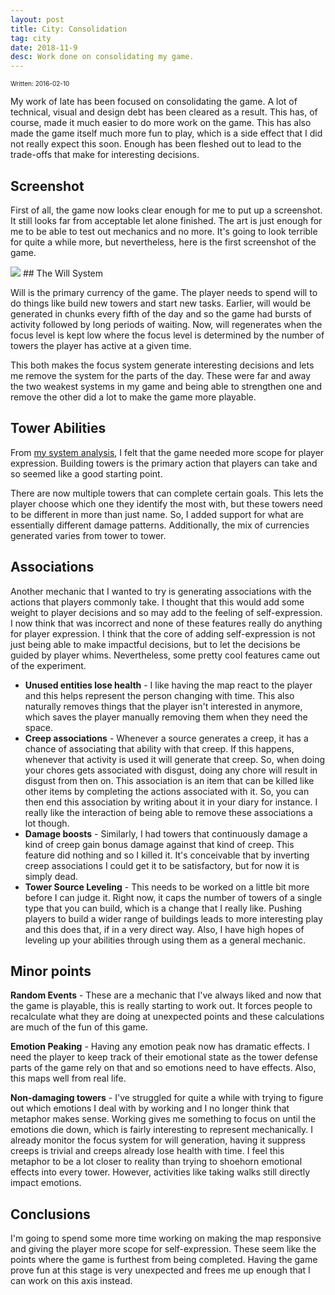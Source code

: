 ```yaml
---
layout: post
title: City: Consolidation
tag: city
date: 2018-11-9
desc: Work done on consolidating my game.
---
```


<p style="font-size:10px">Written: 2016-02-10


My work of late has been focused on consolidating the game. A lot of technical, visual and design debt has been cleared as a result. This has, of course, made it much easier to do more work on the game. This has also made the game itself much more fun to play, which is a side effect that I did not really expect this soon. Enough has been fleshed out to lead to the trade-offs that make for interesting decisions.

## Screenshot

First of all, the game now looks clear enough for me to put up a screenshot. It still looks far from acceptable let alone finished. The art is just enough for me to be able to test out mechanics and no more. It's going to look terrible for quite a while more, but nevertheless, here is the first screenshot of the game.

<img src="/blogImages/SS_2016-02-10_01.png" />
## The Will System

Will is the primary currency of the game. The player needs to spend will to do things like build new towers and start new tasks. Earlier, will would be generated in chunks every fifth of the day and so the game had bursts of activity followed by long periods of waiting. Now, will regenerates when the focus level is kept low where the focus level is determined by the number of towers the player has active at a given time.


This both makes the focus system generate interesting decisions and lets me remove the system for the parts of the day. These were far and away the two weakest systems in my game and being able to strengthen one and remove the other did a lot to make the game more playable.

## Tower Abilities

From [my system analysis](/blog/city/systemAnalysis), I felt that the game needed more scope for player expression. Building towers is the primary action that players can take and so seemed like a good starting point.


There are now multiple towers that can complete certain goals. This lets the player choose which one they identify the most with, but these towers need to be different in more than just name. So, I added support for what are essentially different damage patterns. Additionally, the mix of currencies generated varies from tower to tower.

## Associations

Another mechanic that I wanted to try is generating associations with the actions that players commonly take. I thought that this would add some weight to player decisions and so may add to the feeling of self-expression. I now think that was incorrect and none of these features really do anything for player expression. I think that the core of adding self-expression is not just being able to make impactful decisions, but to let the decisions be guided by player whims. Nevertheless, some pretty cool features came out of the experiment.
- <b>Unused entities lose health</b> - I like having the map react to the player and this helps represent the person changing with time. This also naturally removes things that the player isn't interested in anymore, which saves the player manually removing them when they need the space.
- <b>Creep associations</b> - Whenever a source generates a creep, it has a chance of associating that ability with that creep. If this happens, whenever that activity is used it will generate that creep. So, when doing your chores gets associated with disgust, doing any chore will result in disgust from then on. This association is an item that can be killed like other items by completing the actions associated with it. So, you can then end this association by writing about it in your diary for instance. I really like the interaction of being able to remove these associations a lot though.
- <b>Damage boosts</b> - Similarly, I had towers that continuously damage a kind of creep gain bonus damage against that kind of creep. This feature did nothing and so I killed it. It's conceivable that by inverting creep associations I could get it to be satisfactory, but for now it is simply dead.
- <b>Tower Source Leveling</b> - This needs to be worked on a little bit more before I can judge it. Right now, it caps the number of towers of a single type that you can build, which is a change that I really like. Pushing players to build a wider range of buildings leads to more interesting play and this does that, if in a very direct way. Also, I have high hopes of leveling up your abilities through using them as a general mechanic.


## Minor points

<b>Random Events</b> - These are a mechanic that I've always liked and now that the game is playable, this is really starting to work out. It forces people to recalculate what they are doing at unexpected points and these calculations are much of the fun of this game.


<b>Emotion Peaking</b> - Having any emotion peak now has dramatic effects. I need the player to keep track of their emotional state as the tower defense parts of the game rely on that and so emotions need to have effects. Also, this maps well from real life.


<b>Non-damaging towers</b> - I've struggled for quite a while with trying to figure out which emotions I deal with by working and I no longer think that metaphor makes sense. Working gives me something to focus on until the emotions die down, which is fairly interesting to represent mechanically. I already monitor the focus system for will generation, having it suppress creeps is trivial and creeps already lose health with time. I feel this metaphor to be a lot closer to reality than trying to shoehorn emotional effects into every tower. However, activities like taking walks still directly impact emotions.

## Conclusions

I'm going to spend some more time working on making the map responsive and giving the player more scope for self-expression. These seem like the points where the game is furthest from being completed. Having the game prove fun at this stage is very unexpected and frees me up enough that I can work on this axis instead.

